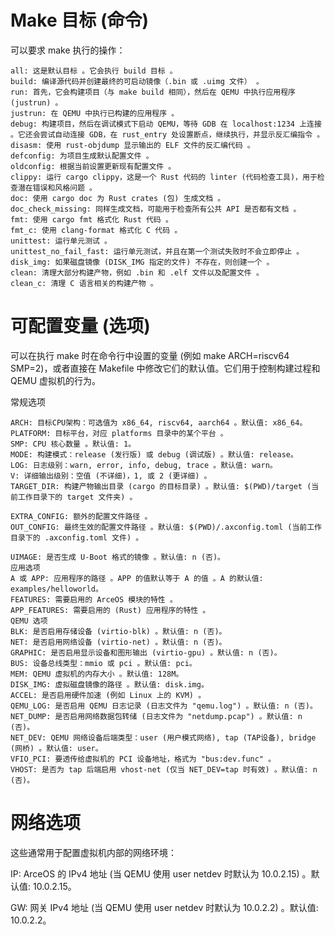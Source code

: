 # Make 目标 (命令)
可以要求 make 执行的操作：
```textmate
all: 这是默认目标 。它会执行 build 目标 。
build: 编译源代码并创建最终的可启动镜像（.bin 或 .uimg 文件） 。
run: 首先，它会构建项目（与 make build 相同），然后在 QEMU 中执行应用程序 (justrun) 。
justrun: 在 QEMU 中执行已构建的应用程序 。
debug: 构建项目，然后在调试模式下启动 QEMU，等待 GDB 在 localhost:1234 上连接 。它还会尝试自动连接 GDB，在 rust_entry 处设置断点，继续执行，并显示反汇编指令 。
disasm: 使用 rust-objdump 显示输出的 ELF 文件的反汇编代码 。
defconfig: 为项目生成默认配置文件 。
oldconfig: 根据当前设置更新现有配置文件 。
clippy: 运行 cargo clippy，这是一个 Rust 代码的 linter (代码检查工具)，用于检查潜在错误和风格问题 。
doc: 使用 cargo doc 为 Rust crates (包) 生成文档 。
doc_check_missing: 同样生成文档，可能用于检查所有公共 API 是否都有文档 。
fmt: 使用 cargo fmt 格式化 Rust 代码 。
fmt_c: 使用 clang-format 格式化 C 代码 。
unittest: 运行单元测试 。
unittest_no_fail_fast: 运行单元测试，并且在第一个测试失败时不会立即停止 。
disk_img: 如果磁盘镜像 (DISK_IMG 指定的文件) 不存在，则创建一个 。
clean: 清理大部分构建产物，例如 .bin 和 .elf 文件以及配置文件 。
clean_c: 清理 C 语言相关的构建产物 。
```
# 可配置变量 (选项)
可以在执行 make 时在命令行中设置的变量 (例如 make ARCH=riscv64 SMP=2)，或者直接在 Makefile 中修改它们的默认值。它们用于控制构建过程和 QEMU 虚拟机的行为。

常规选项
```textmate
ARCH: 目标CPU架构：可选值为 x86_64, riscv64, aarch64 。默认值: x86_64。
PLATFORM: 目标平台，对应 platforms 目录中的某个平台 。
SMP: CPU 核心数量 。默认值: 1。
MODE: 构建模式：release (发行版) 或 debug (调试版) 。默认值: release。
LOG: 日志级别：warn, error, info, debug, trace 。默认值: warn。
V: 详细输出级别：空值 (不详细)，1, 或 2 (更详细) 。
TARGET_DIR: 构建产物输出目录 (cargo 的目标目录) 。默认值: $(PWD)/target (当前工作目录下的 target 文件夹) 。

EXTRA_CONFIG: 额外的配置文件路径 。
OUT_CONFIG: 最终生效的配置文件路径 。默认值: $(PWD)/.axconfig.toml (当前工作目录下的 .axconfig.toml 文件) 。

UIMAGE: 是否生成 U-Boot 格式的镜像 。默认值: n (否)。
应用选项
A 或 APP: 应用程序的路径 。APP 的值默认等于 A 的值 。A 的默认值: examples/helloworld。
FEATURES: 需要启用的 ArceOS 模块的特性 。
APP_FEATURES: 需要启用的 (Rust) 应用程序的特性 。
QEMU 选项
BLK: 是否启用存储设备 (virtio-blk) 。默认值: n (否)。
NET: 是否启用网络设备 (virtio-net) 。默认值: n (否)。
GRAPHIC: 是否启用显示设备和图形输出 (virtio-gpu) 。默认值: n (否)。
BUS: 设备总线类型：mmio 或 pci 。默认值: pci。
MEM: QEMU 虚拟机的内存大小 。默认值: 128M。
DISK_IMG: 虚拟磁盘镜像的路径 。默认值: disk.img。
ACCEL: 是否启用硬件加速 (例如 Linux 上的 KVM) 。
QEMU_LOG: 是否启用 QEMU 日志记录 (日志文件为 "qemu.log") 。默认值: n (否)。
NET_DUMP: 是否启用网络数据包转储 (日志文件为 "netdump.pcap") 。默认值: n (否)。
NET_DEV: QEMU 网络设备后端类型：user (用户模式网络), tap (TAP设备), bridge (网桥) 。默认值: user。
VFIO_PCI: 要透传给虚拟机的 PCI 设备地址，格式为 "bus:dev.func" 。
VHOST: 是否为 tap 后端启用 vhost-net (仅当 NET_DEV=tap 时有效) 。默认值: n (否)。
```
# 网络选项

这些通常用于配置虚拟机内部的网络环境：

IP: ArceOS 的 IPv4 地址 (当 QEMU 使用 user netdev 时默认为 10.0.2.15) 。默认值: 10.0.2.15。

GW: 网关 IPv4 地址 (当 QEMU 使用 user netdev 时默认为 10.0.2.2) 。默认值: 10.0.2.2。